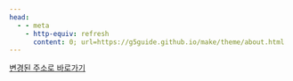 ```yaml
---
head:
  - - meta
    - http-equiv: refresh
      content: 0; url=https://g5guide.github.io/make/theme/about.html
---
```


[변경된 주소로 바로가기](https://g5guide.github.io/make/theme/about.html)
